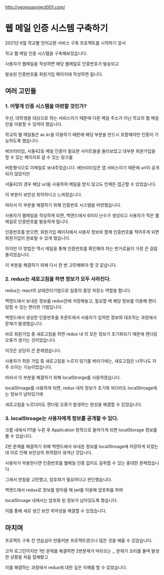 http://yeonsoproject001.com/

# 웹 메일 인증 시스템 구축하기

2021년 6월 학교별 언어교환 서비스 구축 프로젝트를 시작하기 앞서

학교 웹 메일 인증 시스템을 구축해보았습니다.

사용자가 웹메일을 작성하면 해당 웹메일로 인증번호가 발송되고

발송된 인증번호를 회원가입 페이지에 작성하면 됩니다.

## 여러 고민들

### 1. 어떻게 인증 시스템을 마련할 것인가?

우선, 대학생을 대상으로 하는 서비스이기 때문에 다른 메일 주소가 아닌 학교의 웹 메일만을 이용할 수 있어야 했습니다.

학교의 웹 메일들은 ac.kr을 이용하기 때문에 해당 부분을 반드시 포함해야만 인증이 가능하도록 했습니다.

에브리타임, 서울42등 메일 인증이 필요한 사이트들을 둘러보았고 대부분 회원가입을 할 수 있는 페이지로 갈 수 있는 링크를

버튼형식으로 이메일로 보내주었습니다. 에브리타임은 앱 서비스이기 때문에 url이 공개되지 않았지만

서울42의 경우 해당 url을 사용하여 메일을 받지 않고도 언제든 접근할 수 있었습니다.

이 부분이 보안상 취약하다고 느껴졌습니다.

따라서 이 부분을 해결하기 위해 인증번호 시스템을 마련했습니다.

사용자가 웹메일을 작성하게 되면, 백엔드에서 6자리 난수가 생성되고 사용자가 적은 웹 메일로 인증번호를 발송하게 됩니다.

인증번호를 받으면, 회원가입 페이지에서 사용자 정보와 함께 인증번호를 적어주게 되면 회원가입이 완료될 수 있게 했습니다.

하지만 이 방법은 역시 메일을 통해 인증번호를 확인해야 하는 번거로움이 가장 큰 걸림돌이었습니다.

이 부분을 해결하기 위해 다시 한 번 고민해봐야 할 것 같습니다.


### 2. redux는 새로고침을 하면 정보가 모두 사라진다.

redux는 react의 상태관리기법으로 일종의 중앙 저장소 역할을 합니다.

백엔드에서 보내온 정보를 redux안에 저장해놓고, 필요할 때 해당 정보를 이용해 랜더링할 수 있는 편리한 기법입니다.

백엔드에서 생성한 인증번호를 프론트에서 사용자가 입력한 정보와 대조하는 과정에서 문제가 발생했습니다.

바로 회원가입 중 새로고침을 하면 redux 내 의 모든 정보가 초기화되기 때문에 랜더링 오류가 생기는 것이었습니다.

이것은 상당히 큰 문제였습니다.

사용자가 회원 가입 중 새로고침을 누르지 않기를 바라기에는, 새로고침은 너무나도 자주 쓰이는 기능이었습니다.

따라서 이 부분을 해결하기 위해 localStrorge를 사용하였습니다.

localStroage를 사용하게 되면, redux 내의 정보가 초기화 되더라도 localStroage에는 정보가 남아있기에

새로고침을 누르더라도 랜더링 오류가 발생하는 현상을 해결할 수 있었습니다.

### 3. localStroage는 사용자에게 정보를 공개할 수 있다.

크롬 내에서 f11을 누른 후 Application 항목으로 들어가게 되면 localStorage 정보를 볼 수 있습니다.

2번 문제를 해결하기 위해 백엔드에서 보내온 정보를 localStroage에 저장하게 되었는데 이로 인해 보안상의 취약점이 생겨난 것입니다.

사용자가 악용한다면 인증번호를 웹메일 인증 없이도 갈취할 수 있는 중대한 문제였습니다.

그래서 한참을 고민했고, 암호화가 필요하다고 판단했습니다.

백엔드에서 redux로 정보를 받아올 때 jwt를 이용해 암호화를 하여

localStroage 내에서는 암호화 된 정보가 남아있도록 했습니다.

이를 통해 새로 생긴 보안 취약성을 해결할 수 있었습니다.

## 마치며

프로젝트 구축 전 연습삼아 만들어본 프로젝트였으나 많은 것을 배울 수 있었습니다.

고작 로그인이지만 1번 문제를 해결하면 2번문제가 따라오는 ,, 문제가 꼬리를 물며 발생한 상황을 처음 접해봤고

이를 해결하는 과정에서 redux에 대한 깊은 이해를 할 수 있었습니다.


